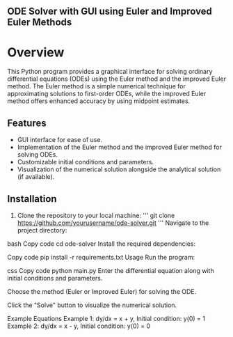 ## ODE Solver with GUI using Euler and Improved Euler Methods
# Overview
This Python program provides a graphical interface for solving ordinary differential equations (ODEs) using the Euler method and the improved Euler method. The Euler method is a simple numerical technique for approximating solutions to first-order ODEs, while the improved Euler method offers enhanced accuracy by using midpoint estimates.

## Features
- GUI interface for ease of use.
- Implementation of the Euler method and the improved Euler method for solving ODEs.
- Customizable initial conditions and parameters.
- Visualization of the numerical solution alongside the analytical solution (if available).
## Installation
1. Clone the repository to your local machine:
'''
git clone https://github.com/yourusername/ode-solver.git
'''
Navigate to the project directory:

bash
Copy code
cd ode-solver
Install the required dependencies:

Copy code
pip install -r requirements.txt
Usage
Run the program:

css
Copy code
python main.py
Enter the differential equation along with initial conditions and parameters.

Choose the method (Euler or Improved Euler) for solving the ODE.

Click the "Solve" button to visualize the numerical solution.

Example Equations
Example 1: dy/dx = x + y, Initial condition: y(0) = 1
Example 2: dy/dx = x - y, Initial condition: y(0) = 0
